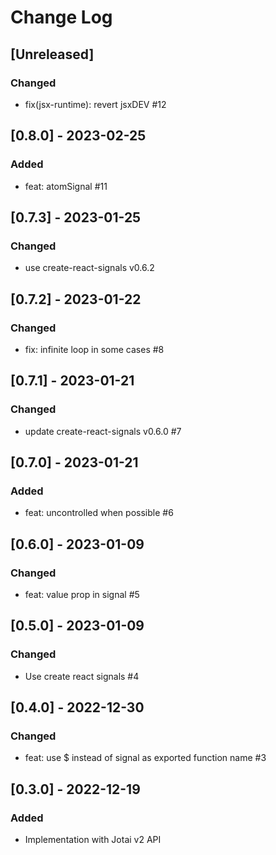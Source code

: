 # Change Log

## [Unreleased]
### Changed
- fix(jsx-runtime): revert jsxDEV #12

## [0.8.0] - 2023-02-25
### Added
- feat: atomSignal #11

## [0.7.3] - 2023-01-25
### Changed
- use create-react-signals v0.6.2

## [0.7.2] - 2023-01-22
### Changed
- fix: infinite loop in some cases #8

## [0.7.1] - 2023-01-21
### Changed
- update create-react-signals v0.6.0 #7

## [0.7.0] - 2023-01-21
### Added
- feat: uncontrolled when possible #6

## [0.6.0] - 2023-01-09
### Changed
- feat: value prop in signal #5

## [0.5.0] - 2023-01-09
### Changed
- Use create react signals #4

## [0.4.0] - 2022-12-30
### Changed
- feat: use $ instead of signal as exported function name #3

## [0.3.0] - 2022-12-19
### Added
- Implementation with Jotai v2 API
